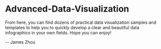 # Advanced-Data-Visualization
From here, you can find dozens of practical data visualization samples and templates to help you to quickly develop a clear and beautiful data infographics in your own fields. 
Hope you can enjoy!

-- James Zhou
